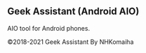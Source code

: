 ## Geek Assistant (Android AIO)
AIO tool for Android phones.

©2018-2021 Geek Assistant By NHKomaiha
